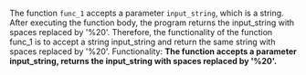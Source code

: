 The function `func_1` accepts a parameter `input_string`, which is a string. After executing the function body, the program returns the input_string with spaces replaced by '%20'. Therefore, the functionality of the function func_1 is to accept a string input_string and return the same string with spaces replaced by '%20'.
Functionality: **The function accepts a parameter input_string, returns the input_string with spaces replaced by '%20'.**
